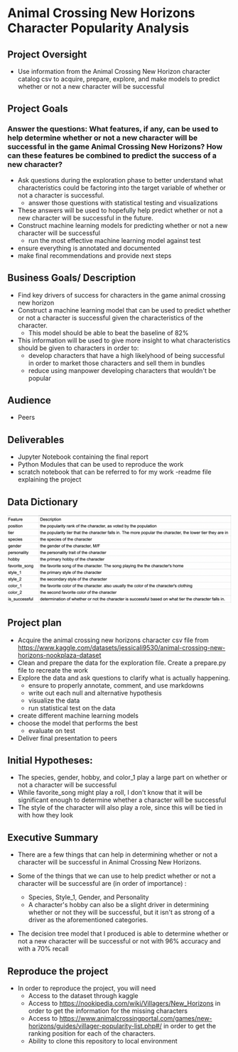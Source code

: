 # Animal Crossing New Horizons Character Popularity Analysis

## Project Oversight
- Use information from the Animal Crossing New Horizon character catalog csv to acquire, prepare, explore, and make models to predict whether or not a new character will be successful


## Project Goals
### Answer the questions: What features, if any, can be used to help determine whether or not a new character will be successful in the game Animal Crossing New Horizons? How can these features be combined to predict the success of a new character?

- Ask questions during the exploration phase to better understand what characteristics could be factoring into the target variable of whether or not a character is successful. 
    - answer those questions with statistical testing and visualizations
- These answers will be used to hopefully help predict whether or not a new character will be successful in the future. 
- Construct machine learning models for predicting whether or not a new character will be successful 
    - run the most effective machine learning model against test
- ensure everything is annotated and documented
- make final recommendations and provide next steps


## Business Goals/ Description

- Find key drivers of success for characters in the game animal crossing new horizon 
- Construct a machine learning model that can be used to predict whether or not a character is successful given the characteristics of the character. 
    - This model should be able to beat the baseline of 82%
- This information will be used to give more insight to what characteristics should be given to characters in order to:
    - develop characters that have a high likelyhood of being successful in order to market those characters and sell them in bundles
    - reduce using manpower developing characters that wouldn't be popular


## Audience
- Peers 


## Deliverables
- Jupyter Notebook containing the final report
- Python Modules that can be used to reproduce the work
- scratch notebook that can be referred to for my work
-readme file explaining the project



## Data Dictionary 
<img src="images/acnh_data_dictionary.png" width = 750>

## Project plan 

- Acquire the animal crossing new horizons character csv file from https://www.kaggle.com/datasets/jessicali9530/animal-crossing-new-horizons-nookplaza-dataset
- Clean and prepare the data for the exploration file. Create a prepare.py file to recreate the work
- Explore the data and ask questions to clarify what is actually happening. 
  - ensure to properly annotate, comment, and use markdowns
  - write out each null and alternative hypothesis
  - visualize the data
  - run statistical test on the data
- create different machine learning models
- choose the model that performs the best
  - evaluate on test
- Deliver final presentation to peers

## Initial Hypotheses:
- The species, gender, hobby, and color_1 play a large part on whether or not a character will be successful
- While favorite_song might play a roll, I don't know that it will be significant enough to determine whether a character will be successful
- The style of the character will also play a role, since this will be tied in with how they look

## Executive Summary
- There are a few things that can help in determining whether or not a character will be successful in Animal Crossing New Horizons.

- Some of the things that we can use to help predict whether or not a character will be successful are (in order of importance) :
    - Species, Style_1, Gender, and Personality
    - A character's hobby can also be a slight driver in determining whether or not they will be successful, but it isn't as strong of a driver as the aforementioned categories.
- The decision tree model that I produced is able to determine whether or not a new character will be successful or not with 96% accuracy and with a 70% recall

## Reproduce the project
- In order to reproduce the project, you will need
  - Access to the dataset through kaggle
  - Access to https://nookipedia.com/wiki/Villagers/New_Horizons in order to get the information for the missing characters
  - Access to https://www.animalcrossingportal.com/games/new-horizons/guides/villager-popularity-list.php#/ in order to get the ranking position for each of the characters.
  - Ability to clone this repository to local environment
  